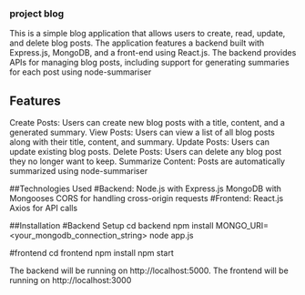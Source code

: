 ### project blog
This is a simple blog application that allows users to create, read, update, and delete blog posts. The application features a backend built with Express.js, MongoDB, and a front-end using React.js. The backend provides APIs for managing blog posts, including support for generating summaries for each post using node-summariser

## Features
Create Posts: Users can create new blog posts with a title, content, and a generated summary.
View Posts: Users can view a list of all blog posts along with their title, content, and summary.
Update Posts: Users can update existing blog posts.
Delete Posts: Users can delete any blog post they no longer want to keep.
Summarize Content: Posts are automatically summarized using node-summariser

##Technologies Used
#Backend:
Node.js with Express.js
MongoDB with Mongooses
CORS for handling cross-origin requests
#Frontend:
React.js
Axios for API calls

##Installation
#Backend Setup
cd backend
npm install
MONGO_URI=<your_mongodb_connection_string>
node app.js

#frontend
cd frontend
npm install
npm start

The backend will be running on http://localhost:5000.
The frontend will be running on http://localhost:3000
